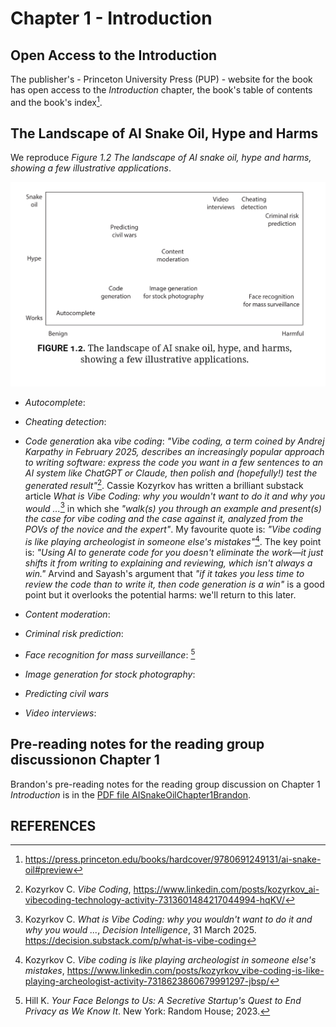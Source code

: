 # Chapter 1 - Introduction

## Open Access to the Introduction

The publisher's - Princeton University Press (PUP) - website for the book has open access to the _Introduction_ chapter, the book's table of contents and the book's index[^AISnakeOilIntroduction].

## The Landscape of AI Snake Oil, Hype and Harms

We reproduce *Figure 1.2* _The landscape of AI snake oil, hype and harms, showing a few illustrative applications_. 

![The landscape of AI snake oil, hype and harms, showing a few illustrative applications.](../images/Figure1_2.png)

- _Autocomplete_: 

- _Cheating detection_:

- _Code generation_ aka _vibe coding_: _"*Vibe coding*, a term coined by Andrej Karpathy in February 2025, describes an increasingly popular approach to writing software: express the code you want in a few sentences to an AI system like ChatGPT or Claude, then polish and (hopefully!) test the generated result"_[^VibeCodingPost]. Cassie Kozyrkov has written a brilliant substack article _What is Vibe Coding: why you wouldn't want to do it and why you would ..._[^WhatIsVibeCoding] in which she _"walk(s) you through an example and present(s) the case for vibe coding and the case against it, analyzed from the POVs of the novice and the expert"_. My favourite quote is: _"Vibe coding is like playing archeologist in someone else's mistakes"_[^VibeCodingLinkedIn]. The key point is: _"Using AI to generate code for you doesn't eliminate the work—it just shifts it from writing to explaining and reviewing, which isn't always a win."_ Arvind and Sayash's argument that _"if it takes you less time to review the code than to write it, then code generation is a win"_ is a good point but it overlooks the potential harms: we'll return to this later.

- _Content moderation_:

- _Criminal risk prediction_:

- _Face recognition for mass surveillance_: [^YourFaceBelongsToUs]

- _Image generation for stock photography_:

- _Predicting civil wars_

- _Video interviews_:

## Pre-reading notes for the reading group discussionon Chapter 1

Brandon's pre-reading notes for the reading group discussion on Chapter 1 _Introduction_ is in the [PDF file AISnakeOilChapter1Brandon](AISnakeOilChapter1Brandon.pdf).

## REFERENCES

[^AISnakeOilIntroduction]:	
	https://press.princeton.edu/books/hardcover/9780691249131/ai-snake-oil#preview
	
[^WhatIsVibeCoding]:
    Kozyrkov C. _What is Vibe Coding: why you wouldn't want to do it and why you would ..._, *Decision Intelligence*, 31 March 2025.
	https://decision.substack.com/p/what-is-vibe-coding
	
[^VibeCodingLinkedIn]:
    Kozyrkov C. _Vibe coding is like playing archeologist in someone else's mistakes_, 
	https://www.linkedin.com/posts/kozyrkov_vibe-coding-is-like-playing-archeologist-activity-7318623860679991297-jbsp/
	
[^VibeCodingPost]:
	Kozyrkov C. _Vibe Coding_,
	https://www.linkedin.com/posts/kozyrkov_ai-vibecoding-technology-activity-7313601484217044994-hqKV/
	
[^YourFaceBelongsToUs]:
    Hill K. _Your Face Belongs to Us: A Secretive Startup's Quest to End Privacy as We Know It_. New York: Random House; 2023.
	
	

